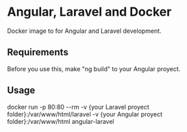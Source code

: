 # Angular, Laravel and Docker
Docker image to for Angular and Laravel development.

## Requirements
Before you use this, make "ng build" to your Angular proyect.

## Usage
docker run -p 80:80 --rm -v {your Laravel proyect folder}:/var/www/html/laravel -v {your Angular proyect folder}:/var/www/html angular-laravel

